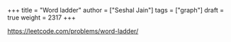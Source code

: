 +++
title = "Word ladder"
author = ["Seshal Jain"]
tags = ["graph"]
draft = true
weight = 2317
+++

<https://leetcode.com/problems/word-ladder/>
